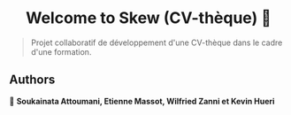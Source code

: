 <h1 align="center">Welcome to Skew (CV-thèque) 👋</h1>
<p>
</p>

> Projet collaboratif de développement d'une CV-thèque dans le cadre d'une formation. 

## Authors

👤 **Soukainata Attoumani, Etienne Massot, Wilfried Zanni et Kevin Hueri**


